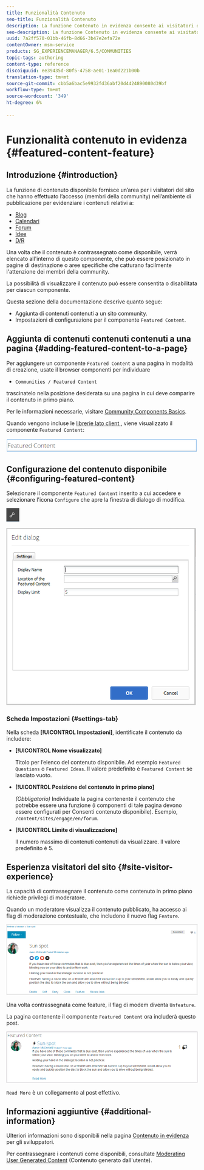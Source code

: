 ```yaml
---
title: Funzionalità Contenuto
seo-title: Funzionalità Contenuto
description: La funzione Contenuto in evidenza consente ai visitatori del sito che hanno effettuato l’accesso di evidenziare i contenuti
seo-description: La funzione Contenuto in evidenza consente ai visitatori del sito che hanno effettuato l’accesso di evidenziare i contenuti
uuid: 7a2ff570-01bb-46fb-8d66-3b47e2efa72e
contentOwner: msm-service
products: SG_EXPERIENCEMANAGER/6.5/COMMUNITIES
topic-tags: authoring
content-type: reference
discoiquuid: ee39435d-80f5-4758-ae01-1ea0d221b00b
translation-type: tm+mt
source-git-commit: cbb5a6bac5e9932fd36abf20d4424890080d39bf
workflow-type: tm+mt
source-wordcount: '349'
ht-degree: 6%

---
```



# Funzionalità contenuto in evidenza {#featured-content-feature}

## Introduzione {#introduction}

La funzione di contenuto disponibile fornisce un’area per i visitatori del sito che hanno effettuato l’accesso (membri della community) nell’ambiente di pubblicazione per evidenziare i contenuti relativi a:

* [Blog](blog-feature.md)
* [Calendari](calendar.md)
* [Forum](forum.md)
* [Idee](ideation-feature.md)
* [D/R](working-with-qna.md)

Una volta che il contenuto è contrassegnato come disponibile, verrà elencato all&#39;interno di questo componente, che può essere posizionato in pagine di destinazione o aree specifiche che catturano facilmente l&#39;attenzione dei membri della community.

La possibilità di visualizzare il contenuto può essere consentita o disabilitata per ciascun componente.

Questa sezione della documentazione descrive quanto segue:

* Aggiunta di contenuti contenuti a un sito community.
* Impostazioni di configurazione per il componente `Featured Content`.

## Aggiunta di contenuti contenuti contenuti a una pagina {#adding-featured-content-to-a-page}

Per aggiungere un componente `Featured Content` a una pagina in modalità di creazione, usate il browser componenti per individuare

* `Communities / Featured Content`

trascinatelo nella posizione desiderata su una pagina in cui deve comparire il contenuto in primo piano.

Per le informazioni necessarie, visitare [Community Components Basics](basics.md).

Quando vengono incluse le [librerie lato client ](essentials-featured.md#essentials-for-client-side), viene visualizzato il componente `Featured Content`:

![chlimage_1-13](assets/chlimage_1-13.png)

## Configurazione del contenuto disponibile {#configuring-featured-content}

Selezionare il componente `Featured Content` inserito a cui accedere e selezionare l&#39;icona `Configure` che apre la finestra di dialogo di modifica.

![chlimage_1-14](assets/chlimage_1-14.png)

![chlimage_1-15](assets/chlimage_1-15.png)

### Scheda Impostazioni {#settings-tab}

Nella scheda **[!UICONTROL Impostazioni]**, identificate il contenuto da includere:

* **[!UICONTROL Nome visualizzato]**

   Titolo per l’elenco del contenuto disponibile. Ad esempio `Featured Questions` o `Featured Ideas`. Il valore predefinito è `Featured Content` se lasciato vuoto.

* **[!UICONTROL Posizione del contenuto in primo piano]**

   *(Obbligatorio)* Individuate la pagina contenente il contenuto che potrebbe essere una funzione (i componenti di tale pagina devono essere configurati per Consenti contenuto disponibile). Esempio, `/content/sites/engage/en/forum`.

* **[!UICONTROL Limite di visualizzazione]**

   Il numero massimo di contenuti contenuti da visualizzare. Il valore predefinito è 5.

## Esperienza visitatori del sito {#site-visitor-experience}

La capacità di contrassegnare il contenuto come contenuto in primo piano richiede privilegi di moderatore.

Quando un moderatore visualizza il contenuto pubblicato, ha accesso ai flag di moderazione contestuale, che includono il nuovo flag `Feature`.

![chlimage_1-16](assets/chlimage_1-16.png)

Una volta contrassegnata come feature, il flag di modem diventa `Unfeature`.

La pagina contenente il componente `Featured Content` ora includerà questo post.

![chlimage_1-17](assets/chlimage_1-17.png)

`Read More` è un collegamento al post effettivo.

## Informazioni aggiuntive {#additional-information}

Ulteriori informazioni sono disponibili nella pagina [Contenuto in evidenza](essentials-featured.md) per gli sviluppatori.

Per contrassegnare i contenuti come disponibili, consultate [Moderating User Generated Content](moderate-ugc.md) (Contenuto generato dall&#39;utente).
